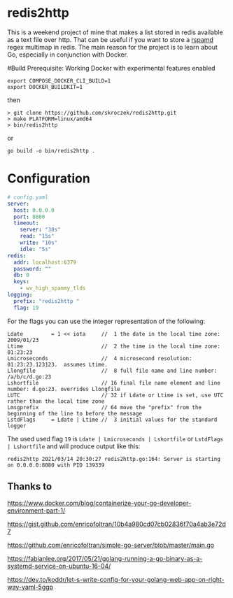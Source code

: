 # redis2http

This is a weekend project of mine that makes a list stored in redis available as a text file over http.
That can be useful if you want to store a [rspamd](https://github.com/rspamd/rspamd) regex multimap in redis.
The main reason for the project is to learn about Go, especially in conjunction with Docker.

#Build
Prerequisite: Working Docker with experimental features enabled

```
export COMPOSE_DOCKER_CLI_BUILD=1
export DOCKER_BUILDKIT=1
```
then
```
> git clone https://github.com/skroczek/redis2http.git
> make PLATFORM=linux/amd64
> bin/redis2http
```

or

```
go build -o bin/redis2http .
```

# Configuration

```yaml
# config.yaml
server:
  host: 0.0.0.0
  port: 8080
  timeout:
    server: "30s"
    read: "15s"
    write: "10s"
    idle: "5s"
redis:
  addr: localhost:6379
  password: ""
  db: 0
  keys:
    - wv_high_spammy_tlds
logging:
  prefix: "redis2http "
  flag: 19
```
For the flags you can use the integer representation of the following:

	Ldate         = 1 << iota     //  1 the date in the local time zone: 2009/01/23
	Ltime                         //  2 the time in the local time zone: 01:23:23
	Lmicroseconds                 //  4 microsecond resolution: 01:23:23.123123.  assumes Ltime.
	Llongfile                     //  8 full file name and line number: /a/b/c/d.go:23
	Lshortfile                    // 16 final file name element and line number: d.go:23. overrides Llongfile
	LUTC                          // 32 if Ldate or Ltime is set, use UTC rather than the local time zone
	Lmsgprefix                    // 64 move the "prefix" from the beginning of the line to before the message
	LstdFlags     = Ldate | Ltime //  3 initial values for the standard logger

The used used flag `19` is `Ldate | Lmicroseconds | Lshortfile` or `LstdFlags | Lshortfile` and will produce output like this:
```
redis2http 2021/03/14 20:30:27 redis2http.go:164: Server is starting on 0.0.0.0:8080 with PID 139339
```

## Thanks to

https://www.docker.com/blog/containerize-your-go-developer-environment-part-1/

https://gist.github.com/enricofoltran/10b4a980cd07cb02836f70a4ab3e72d7

https://github.com/enricofoltran/simple-go-server/blob/master/main.go

https://fabianlee.org/2017/05/21/golang-running-a-go-binary-as-a-systemd-service-on-ubuntu-16-04/

https://dev.to/koddr/let-s-write-config-for-your-golang-web-app-on-right-way-yaml-5ggp